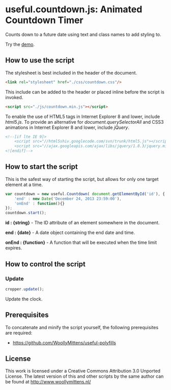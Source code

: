 # useful.countdown.js: Animated Countdown Timer

Counts down to a future date using text and class names to add styling to.

Try the <a href="http://www.woollymittens.nl/useful/default.php?url=useful-countdown">demo</a>.

## How to use the script

The stylesheet is best included in the header of the document.

```html
<link rel="stylesheet" href="./css/countdown.css"/>
```

This include can be added to the header or placed inline before the script is invoked.

```html
<script src="./js/countdown.min.js"></script>
```

To enable the use of HTML5 tags in Internet Explorer 8 and lower, include *html5.js*. To provide an alternative for *document.querySelectorAll* and CSS3 animations in Internet Explorer 8 and lower, include *jQuery*.

```html
<!--[if lte IE 9]>
	<script src="//html5shiv.googlecode.com/svn/trunk/html5.js"></script>
	<script src="//ajax.googleapis.com/ajax/libs/jquery/1.8.3/jquery.min.js"></script>
<![endif]-->
```

## How to start the script

This is the safest way of starting the script, but allows for only one target element at a time.

```javascript
var countdown = new useful.Countdown( document.getElementById('id'), {
	'end' : new Date('December 24, 2013 23:59:00'),
	'onEnd' : function(){}
});
countdown.start();
```

**id : {string}** - The ID attribute of an element somewhere in the document.

**end : {date}** - A date object containing the end date and time.

**onEnd : {function}** - A function that will be executed when the time limit expires.

## How to control the script

### Update

```javascript
cropper.update();
```

Update the clock.

## Prerequisites

To concatenate and minify the script yourself, the following prerequisites are required:
+ https://github.com/WoollyMittens/useful-polyfills

## License
This work is licensed under a Creative Commons Attribution 3.0 Unported License. The latest version of this and other scripts by the same author can be found at http://www.woollymittens.nl/

